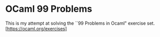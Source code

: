 # OCaml 99 Problems
This is my attempt at solving the ``99 Problems in Ocaml" exercise set.
[https://ocaml.org/exercises]
